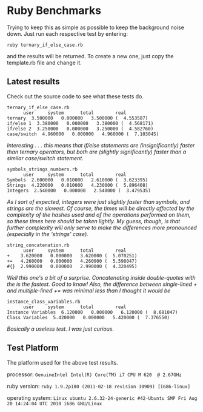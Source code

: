 Ruby Benchmarks
===============

Trying to keep this as simple as possible to keep the background noise down.  Just run each respective test by entering:

`ruby ternary_if_else_case.rb`

and the results will be returned.  To create a new one, just copy the template.rb file and change it.

Latest results
--------------
Check out the source code to see what these tests do.

    ternary_if_else_case.rb
          user     system      total        real
    ternary  3.500000   0.000000   3.500000 (  4.553587)
    if/else 1  3.380000   0.000000   3.380000 (  4.568171)
    if/else 2  3.250000   0.000000   3.250000 (  4.582760)
    case/switch  4.960000   0.000000   4.960000 (  7.103045)

*Interesting . . . this means that if/else statements are (insignificantly) faster than ternary operators, but both are (slightly significantly) faster than a similar case/switch statement.*

    symbols_strings_numbers.rb
          user     system      total        real
    Symbols  2.600000   0.010000   2.610000 (  3.623395)
    Strings  4.220000   0.010000   4.230000 (  5.896408)
    Integers  2.540000   0.000000   2.540000 (  3.479535)

*As I sort of expected, integers were just slightly faster than symbols, and strings are the slowest.  Of course, the times will be directly affected by the complexity of the hashes used and of the operations performed on them, so these times here should be taken lightly.  My guess, though, is that further complexity will only serve to make the differences more pronounced (especially in the 'strings' case).*

    string_concatenation.rb
          user     system      total        real
    +    3.620000   0.000000   3.620000 (  5.070251)
    +=   4.260000   0.000000   4.260000 (  5.598047)
    #{}  2.990000   0.000000   2.990000 (  4.320495)

*Well this one's a bit of a surprise.  Concatenating inside double-quotes with the is the fastest.  Good to know!  Also, the difference between single-lined + and multiple-lined += was minimal less than I thought it would be*

    instance_class_variables.rb
          user     system      total        real
    Instance Variables  6.120000   0.000000   6.120000 (  8.681047)
    Class Variables  5.420000   0.000000   5.420000 (  7.376550)

*Basically a useless test.  I was just curious.*

Test Platform
-------------
The platform used for the above test results.

processor: `GenuineIntel Intel(R) Core(TM) i7 CPU M 620  @ 2.67GHz`

ruby version: `ruby 1.9.2p180 (2011-02-18 revision 30909) [i686-linux]`

operating system: `Linux ubuntu 2.6.32-24-generic #42-Ubuntu SMP Fri Aug 20 14:24:04 UTC 2010 i686 GNU/Linux`
